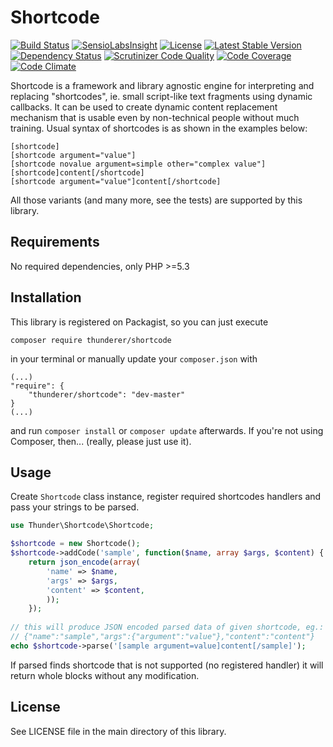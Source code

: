 # Shortcode

[![Build Status](https://travis-ci.org/thunderer/Shortcode.png?branch=master)](https://travis-ci.org/thunderer/Shortcode)
[![SensioLabsInsight](https://insight.sensiolabs.com/projects/1cd1abab-c172-4da1-a465-c26794f42eee/mini.png)](https://insight.sensiolabs.com/projects/1cd1abab-c172-4da1-a465-c26794f42eee)
[![License](https://poser.pugx.org/thunderer/shortcode/license.svg)](https://packagist.org/packages/thunderer/shortcode)
[![Latest Stable Version](https://poser.pugx.org/thunderer/shortcode/v/stable.svg)](https://packagist.org/packages/thunderer/shortcode)
[![Dependency Status](https://www.versioneye.com/user/projects/5463ca0ea345411321000098/badge.svg?style=flat)](https://www.versioneye.com/user/projects/5463ca0ea345411321000098)
[![Scrutinizer Code Quality](https://scrutinizer-ci.com/g/thunderer/Shortcode/badges/quality-score.png?b=master)](https://scrutinizer-ci.com/g/thunderer/Shortcode/?branch=master)
[![Code Coverage](https://scrutinizer-ci.com/g/thunderer/Shortcode/badges/coverage.png?b=master)](https://scrutinizer-ci.com/g/thunderer/Shortcode/?branch=master)
[![Code Climate](https://codeclimate.com/github/thunderer/Shortcode/badges/gpa.svg)](https://codeclimate.com/github/thunderer/Shortcode)

Shortcode is a framework and library agnostic engine for interpreting and replacing "shortcodes", ie. small script-like text fragments using dynamic callbacks. It can be used to create dynamic content replacement mechanism that is usable even by non-technical people without much training. Usual syntax of shortcodes is as shown in the examples below:

```
[shortcode]
[shortcode argument="value"]
[shortcode novalue argument=simple other="complex value"]
[shortcode]content[/shortcode]
[shortcode argument="value"]content[/shortcode]
```

All those variants (and many more, see the tests) are supported by this library.

## Requirements

No required dependencies, only PHP >=5.3

## Installation

This library is registered on Packagist, so you can just execute

```
composer require thunderer/shortcode
```

in your terminal or manually update your `composer.json` with

```
(...)
"require": {
    "thunderer/shortcode": "dev-master"
}
(...)
```

and run `composer install` or `composer update` afterwards. If you're not using Composer, then... (really, please just use it).

## Usage

Create `Shortcode` class instance, register required shortcodes handlers and pass your strings to be parsed.

```php
use Thunder\Shortcode\Shortcode;

$shortcode = new Shortcode();
$shortcode->addCode('sample', function($name, array $args, $content) {
    return json_encode(array(
        'name' => $name,
        'args' => $args,
        'content' => $content,
        ));
    });
    
// this will produce JSON encoded parsed data of given shortcode, eg.:
// {"name":"sample","args":{"argument":"value"},"content":"content"}
echo $shortcode->parse('[sample argument=value]content[/sample]');
```

If parsed finds shortcode that is not supported (no registered handler) it will return whole blocks without any modification.

## License

See LICENSE file in the main directory of this library.
